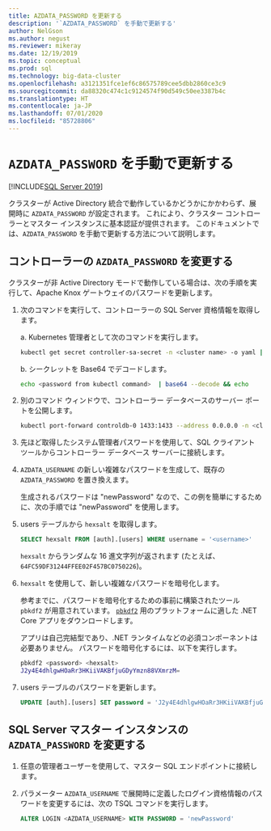 ```yaml
---
title: AZDATA_PASSWORD を更新する
description: '`AZDATA_PASSWORD` を手動で更新する'
author: NelGson
ms.author: negust
ms.reviewer: mikeray
ms.date: 12/19/2019
ms.topic: conceptual
ms.prod: sql
ms.technology: big-data-cluster
ms.openlocfilehash: a3121351fce1ef6c86575789cee5dbb2860ce3c9
ms.sourcegitcommit: da88320c474c1c9124574f90d549c50ee3387b4c
ms.translationtype: HT
ms.contentlocale: ja-JP
ms.lasthandoff: 07/01/2020
ms.locfileid: "85728806"
---
```

# <a name="manually-update-azdata_password"></a>`AZDATA_PASSWORD` を手動で更新する

[!INCLUDE[SQL Server 2019](../includes/applies-to-version/sqlserver2019.md)]

クラスターが Active Directory 統合で動作しているかどうかにかかわらず、展開時に `AZDATA_PASSWORD` が設定されます。 これにより、クラスター コントローラーとマスター インスタンスに基本認証が提供されます。 このドキュメントでは、`AZDATA_PASSWORD` を手動で更新する方法について説明します。

## <a name="change-azdata_password-for-controller"></a>コントローラーの `AZDATA_PASSWORD` を変更する

クラスターが非 Active Directory モードで動作している場合は、次の手順を実行して、Apache Knox ゲートウェイのパスワードを更新します。

1. 次のコマンドを実行して、コントローラーの SQL Server 資格情報を取得します。

   a. Kubernetes 管理者として次のコマンドを実行します。

   ```bash
   kubectl get secret controller-sa-secret -n <cluster name> -o yaml | grep password
   ```

   b. シークレットを Base64 でデコードします。
   
   ```bash
   echo <password from kubectl command>  | base64 --decode && echo
   ```

1. 別のコマンド ウィンドウで、コントローラー データベースのサーバー ポートを公開します。

   ```bash
   kubectl port-forward controldb-0 1433:1433 --address 0.0.0.0 -n <cluster name>
   ```
 
1. 先ほど取得したシステム管理者パスワードを使用して、SQL クライアント ツールからコントローラー データベース サーバーに接続します。

1. `AZDATA_USERNAME` の新しい複雑なパスワードを生成して、既存の `AZDATA_PASSWORD` を置き換えます。

   生成されるパスワードは "newPassword" なので、この例を簡単にするために、次の手順では "newPassword" を使用します。 

1. users テーブルから `hexsalt` を取得します。

   ```sql
   SELECT hexsalt FROM [auth].[users] WHERE username = '<username>'
   ```

   `hexsalt` からランダムな 16 進文字列が返されます (たとえば、`64FC59DF31244FFEE02F457BC0750226`)。

1. `hexsalt` を使用して、新しい複雑なパスワードを暗号化します。

   参考までに、パスワードを暗号化するための事前に構築されたツール `pbkdf2` が用意されています。 [`pbkdf2`](https://github.com/microsoft/sql-server-samples/tree/master/samples/features/sql-big-data-cluster/security/password-hashing/pbkdf2/prebuilt-binaries) 用のプラットフォームに適した .NET Core アプリをダウンロードします。

   アプリは自己完結型であり、.NET ランタイムなどの必須コンポーネントは必要ありません。 パスワードを暗号化するには、以下を実行します。

   ```bash
   pbkdf2 <password> <hexsalt>
   J2y4E4dhlgwHOaRr3HKiiVAKBfjuGDyYmzn88VXmrzM=
   ```

1. users テーブルのパスワードを更新します。

   ```SQL
   UPDATE [auth].[users] SET password = 'J2y4E4dhlgwHOaRr3HKiiVAKBfjuGDyYmzn88VXmrzM=' WHERE username = '<username>'
   ```

## <a name="change-azdata_password-in-the-sql-server-master-instance"></a>SQL Server マスター インスタンスの `AZDATA_PASSWORD` を変更する

1. 任意の管理者ユーザーを使用して、マスター SQL エンドポイントに接続します。

1. パラメーター `AZDATA_USERNAME` で展開時に定義したログイン資格情報のパスワードを変更するには、次の TSQL コマンドを実行します。

   ```sql
   ALTER LOGIN <AZDATA_USERNAME> WITH PASSWORD = 'newPassword'
   ```
